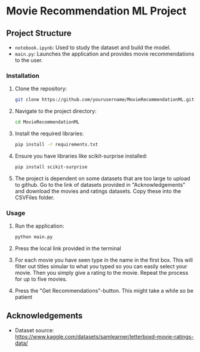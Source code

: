 # Movie Recommendation ML Project

## Project Structure

- `notebook.ipynb`: Used to study the dataset and build the model.
- `main.py`: Launches the application and provides movie recommendations to the user.

### Installation

1. Clone the repository:
    ```bash
    git clone https://github.com/yourusername/MovieRecommendationML.git
    ```
2. Navigate to the project directory:
    ```bash
    cd MovieRecommendationML
    ```
3. Install the required libraries:
    ```bash
    pip install -r requirements.txt
    ```
4. Ensure you have libraries like scikit-surprise installed:
    ```bash
    pip install scikit-surprise
    ```
5. The project is dependent on some datasets that are too large to upload to github. Go to the link of datasets provided in "Acknowledgements" and download the movies and ratings datasets. Copy these into the CSVFiles folder.


### Usage

1. Run the application:
    ```bash
    python main.py
    ```
2. Press the local link provided in the terminal

3. For each movie you have seen type in the name in the first box. This will filter out titles simular to what you typed so you can easily select your movie. Then you simply give a rating to the movie. Repeat the process for up to five movies.

4. Press the "Get Recommendations"-button. This might take a while so be patient

## Acknowledgements

- Dataset source: https://www.kaggle.com/datasets/samlearner/letterboxd-movie-ratings-data/
